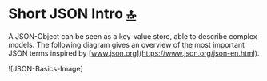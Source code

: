 # Short JSON Intro <a id="json_intro"></a> [🔝](#top)

A JSON-Object can be seen as a key-value store, able to describe complex models.
The following diagram gives an overview of the most important JSON terms inspired by [www.json.org](https://www.json.org/json-en.html).

![JSON-Basics-Image]


